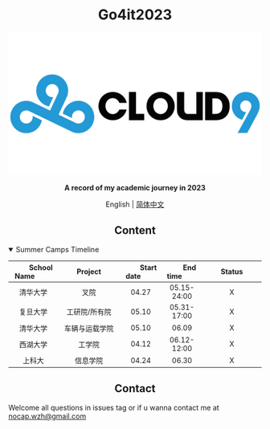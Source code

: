 
# <div align="center">Go4it2023</div>

<div align="center">
    <!-- an image which can properly describe this repository -->
    <!-- images are stored under .github/images -->
    <img src=".github/imgs/c9.png" width="600">
    <p><b>
        A record of my academic journey in 2023
    </b></p>

English | [简体中文](.github/README_cn.md)

</div>

## <div align="center">Content</div>

<details open>
<summary>Summer Camps Timeline</summary>
<center>

|&nbsp;&nbsp;&nbsp;&nbsp;&nbsp;&nbsp;&nbsp;&nbsp;School Name &nbsp;&nbsp;&nbsp;&nbsp;&nbsp;&nbsp;&nbsp;&nbsp;|&nbsp;&nbsp;&nbsp;&nbsp;&nbsp;&nbsp;&nbsp;&nbsp;Project&nbsp;&nbsp;&nbsp;&nbsp;&nbsp;&nbsp;&nbsp;&nbsp;|&nbsp;&nbsp;&nbsp;&nbsp;&nbsp;&nbsp;&nbsp;&nbsp;Start date&nbsp;&nbsp;&nbsp;&nbsp;&nbsp;&nbsp;&nbsp;&nbsp;|&nbsp;&nbsp;&nbsp;&nbsp;&nbsp;&nbsp;&nbsp;&nbsp;End time&nbsp;&nbsp;&nbsp;&nbsp;&nbsp;&nbsp;&nbsp;&nbsp;|&nbsp;&nbsp;&nbsp;&nbsp;&nbsp;&nbsp;&nbsp;&nbsp;Status&nbsp;&nbsp;&nbsp;&nbsp;&nbsp;&nbsp;&nbsp;&nbsp;|
|:-:|:-:|:-:|:-:|:-:|
|清华大学|叉院|04.27|05.15-24:00|X|
|复旦大学|工研院/所有院|05.10|05.31-17:00|X|
|清华大学|车辆与运载学院|05.10|06.09|X|
|西湖大学|工学院|04.12|06.12-12:00|X|
|上科大|信息学院|04.24|06.30|X|

</center>
</details>


## <div align="center">Contact</div>
Welcome all questions in issues tag or if u wanna contact me at nocap.wzh@gmail.com
